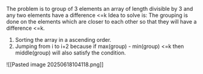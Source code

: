 


The problem is to group of 3 elements an array of length divisible by 3 and any two
elements have a difference <=k
Idea to solve is:
The grouping is done on the elements which are closer to each other so that 
they will have a difference <=k.

1. Sorting the array in a ascending order.
2. Jumping from i to i+2 because if max(group) - min(group) <=k
		then middle(group) will also satisfy the condition.

![[Pasted image 20250618104118.png]]

